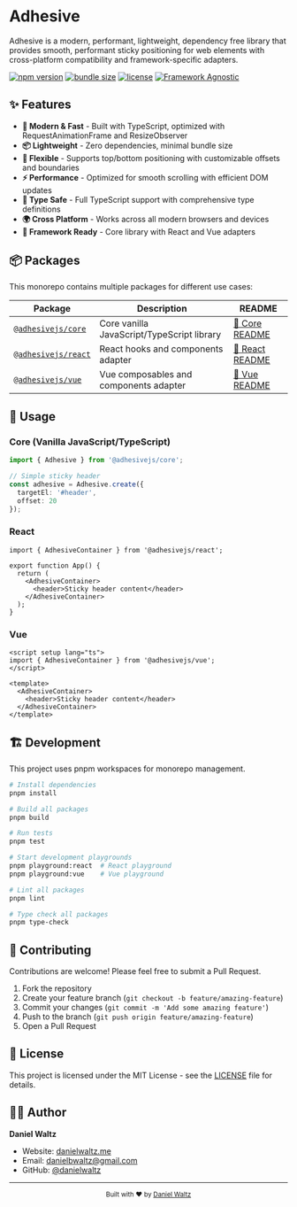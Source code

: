 # Adhesive

Adhesive is a modern, performant, lightweight, dependency free library that provides smooth, performant sticky positioning for web elements with cross-platform compatibility and framework-specific adapters.

[![npm version](https://img.shields.io/npm/v/@adhesivejs/core?color=orange)](https://npmjs.com/package/@adhesivejs/core)
[![bundle size](https://img.shields.io/bundlephobia/minzip/@adhesivejs/core?color=orange)](https://bundlephobia.com/package/@adhesivejs/core)
[![license](https://img.shields.io/github/license/adhesivejs/adhesive?color=orange)](https://github.com/adhesivejs/adhesive/blob/main/LICENSE)
[![Framework Agnostic](https://img.shields.io/badge/Framework-Agnostic-green.svg)](#-packages)

## ✨ Features

- **🚀 Modern & Fast** - Built with TypeScript, optimized with RequestAnimationFrame and ResizeObserver
- **📦 Lightweight** - Zero dependencies, minimal bundle size
- **🔧 Flexible** - Supports top/bottom positioning with customizable offsets and boundaries
- **⚡ Performance** - Optimized for smooth scrolling with efficient DOM updates
- **🎯 Type Safe** - Full TypeScript support with comprehensive type definitions
- **🌍 Cross Platform** - Works across all modern browsers and devices
- **🎨 Framework Ready** - Core library with React and Vue adapters

## 📦 Packages

This monorepo contains multiple packages for different use cases:

| Package | Description | README |
|---------|-------------|---------|
| [`@adhesivejs/core`](./packages/core) | Core vanilla JavaScript/TypeScript library | [📖 Core README](./packages/core/README.md) |
| [`@adhesivejs/react`](./packages/react) | React hooks and components adapter | [📖 React README](./packages/react/README.md) |
| [`@adhesivejs/vue`](./packages/vue) | Vue composables and components adapter | [📖 Vue README](./packages/vue/README.md) |

## 🎨 Usage

### Core (Vanilla JavaScript/TypeScript)

```ts
import { Adhesive } from '@adhesivejs/core';

// Simple sticky header
const adhesive = Adhesive.create({
  targetEl: '#header',
  offset: 20
});
```

### React

```tsx
import { AdhesiveContainer } from '@adhesivejs/react';

export function App() {
  return (
    <AdhesiveContainer>
      <header>Sticky header content</header>
    </AdhesiveContainer>
  );
}
```

### Vue

```vue
<script setup lang="ts">
import { AdhesiveContainer } from '@adhesivejs/vue';
</script>

<template>
  <AdhesiveContainer>
    <header>Sticky header content</header>
  </AdhesiveContainer>
</template>
```

## 🏗️ Development

This project uses pnpm workspaces for monorepo management.

```sh
# Install dependencies
pnpm install

# Build all packages
pnpm build

# Run tests
pnpm test

# Start development playgrounds
pnpm playground:react  # React playground
pnpm playground:vue    # Vue playground

# Lint all packages
pnpm lint

# Type check all packages
pnpm type-check
```

## 🤝 Contributing

Contributions are welcome! Please feel free to submit a Pull Request.

1. Fork the repository
2. Create your feature branch (`git checkout -b feature/amazing-feature`)
3. Commit your changes (`git commit -m 'Add some amazing feature'`)
4. Push to the branch (`git push origin feature/amazing-feature`)
5. Open a Pull Request

## 📄 License

This project is licensed under the MIT License - see the [LICENSE](./LICENSE) file for details.

## 👨‍💻 Author

**Daniel Waltz**

- Website: [danielwaltz.me](https://danielwaltz.me/)
- Email: <danielbwaltz@gmail.com>
- GitHub: [@danielwaltz](https://github.com/danielwaltz)

---

<div align="center">
  <sub>Built with ❤️ by <a href="https://danielwaltz.me">Daniel Waltz</a></sub>
</div>
